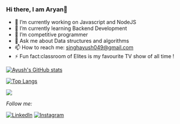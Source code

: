 ### Hi there, I am  Aryan👋


- 🔭 I’m currently working on Javascript and NodeJS
- 🌱 I’m currently learning Backend Development
- 👯 I’m competitive programmer
- 💬 Ask me about Data structures and algorithms
- 📫 How to reach me: singhayush049@gmail.com
- ⚡ Fun fact:classroom of Elites is my favourite TV show of all time !


[![Ayush's GitHub stats](https://github-readme-stats.vercel.app/api?username=Aryan6290&theme=tokyonight&count_private=true)](https://github.com/anuraghazra/github-readme-stats)



[![Top Langs](https://github-readme-stats.vercel.app/api/top-langs/?username=Aryan6290&layout=compact&hide=makefile,html)](https://github.com/anuraghazra/github-readme-stats)






![](https://komarev.com/ghpvc/?username=Aryan6290)






<i>Follow me:</i><br>

<a href="https://www.linkedin.com/in/ar-yawn" target="_blank"><img src="https://img.shields.io/badge/LinkedIn-%230077B5.svg?&style=flat-square&logo=linkedin&logoColor=white" alt="LinkedIn"></a>
<a href="https://www.instagram.com/paracetamol650" target="_blank"><img src="https://img.shields.io/badge/Instagram-%23E4405F.svg?&style=flat-square&logo=instagram&logoColor=white" alt="Instagram"></a>

